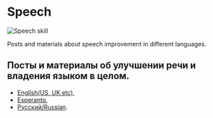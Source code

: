 Speech
======

![Speech skill](/img/icon/fallout/1and2/speech_skill1.webp)

Posts and materials about speech improvement
in different languages.

Посты и материалы об улучшении речи и владения
языком в целом.
---

* [English(US, UK etc)](en),
* [Esperanto](eo),
* [Русский/Russian](ru).
